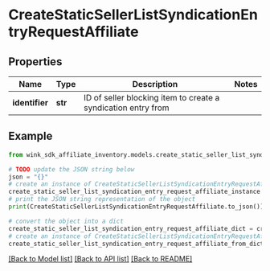 # CreateStaticSellerListSyndicationEntryRequestAffiliate


## Properties

Name | Type | Description | Notes
------------ | ------------- | ------------- | -------------
**identifier** | **str** | ID of seller blocking item to create a syndication entry from | 

## Example

```python
from wink_sdk_affiliate_inventory.models.create_static_seller_list_syndication_entry_request_affiliate import CreateStaticSellerListSyndicationEntryRequestAffiliate

# TODO update the JSON string below
json = "{}"
# create an instance of CreateStaticSellerListSyndicationEntryRequestAffiliate from a JSON string
create_static_seller_list_syndication_entry_request_affiliate_instance = CreateStaticSellerListSyndicationEntryRequestAffiliate.from_json(json)
# print the JSON string representation of the object
print(CreateStaticSellerListSyndicationEntryRequestAffiliate.to_json())

# convert the object into a dict
create_static_seller_list_syndication_entry_request_affiliate_dict = create_static_seller_list_syndication_entry_request_affiliate_instance.to_dict()
# create an instance of CreateStaticSellerListSyndicationEntryRequestAffiliate from a dict
create_static_seller_list_syndication_entry_request_affiliate_from_dict = CreateStaticSellerListSyndicationEntryRequestAffiliate.from_dict(create_static_seller_list_syndication_entry_request_affiliate_dict)
```
[[Back to Model list]](../README.md#documentation-for-models) [[Back to API list]](../README.md#documentation-for-api-endpoints) [[Back to README]](../README.md)


